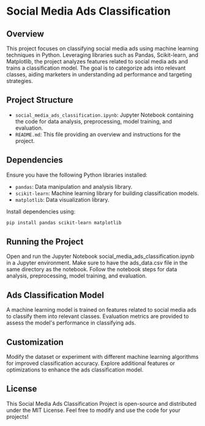 # Social Media Ads Classification

## Overview

This project focuses on classifying social media ads using machine learning techniques in Python. Leveraging libraries such as Pandas, Scikit-learn, and Matplotlib, the project analyzes features related to social media ads and trains a classification model. The goal is to categorize ads into relevant classes, aiding marketers in understanding ad performance and targeting strategies.

## Project Structure

- `social_media_ads_classification.ipynb`: Jupyter Notebook containing the code for data analysis, preprocessing, model training, and evaluation.
- `README.md`: This file providing an overview and instructions for the project.

## Dependencies

Ensure you have the following Python libraries installed:

- `pandas`: Data manipulation and analysis library.
- `scikit-learn`: Machine learning library for building classification models.
- `matplotlib`: Data visualization library.

Install dependencies using:

```bash
pip install pandas scikit-learn matplotlib
```

## Running the Project
Open and run the Jupyter Notebook social_media_ads_classification.ipynb in a Jupyter environment.
Make sure to have the ads_data.csv file in the same directory as the notebook.
Follow the notebook steps for data analysis, preprocessing, model training, and evaluation.

## Ads Classification Model
A machine learning model is trained on features related to social media ads to classify them into relevant classes.
Evaluation metrics are provided to assess the model's performance in classifying ads.

## Customization
Modify the dataset or experiment with different machine learning algorithms for improved classification accuracy.
Explore additional features or optimizations to enhance the ads classification model.

## License
This Social Media Ads Classification Project is open-source and distributed under the MIT License. Feel free to modify and use the code for your projects!
